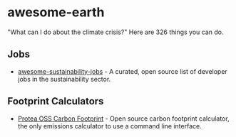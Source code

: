 # awesome-earth

"What can I do about the climate crisis?" Here are 326 things you can do.

## Jobs

- [awesome-sustainability-jobs](https://github.com/pogopaule/awesome-sustainability-jobs) - A curated, open source list of developer jobs in the sustainability sector.

## Footprint Calculators

- [Protea OSS Carbon Footprint](https://github.com/protea-earth/carbon_footprint) - Open source carbon footprint calculator, the only emissions calculator to use a command line interface.
